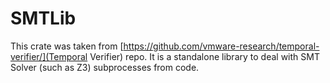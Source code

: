 # SMTLib

This crate was taken from [https://github.com/vmware-research/temporal-verifier/](Temporal Verifier) repo. It is a standalone library to deal with SMT Solver (such as Z3) subprocesses from code.
